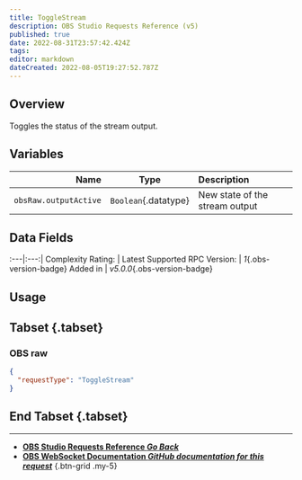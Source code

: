 ```yaml
---
title: ToggleStream
description: OBS Studio Requests Reference (v5)
published: true
date: 2022-08-31T23:57:42.424Z
tags: 
editor: markdown
dateCreated: 2022-08-05T19:27:52.787Z
---
```


## Overview
Toggles the status of the stream output.

## Variables
Name | Type | Description | 
----:|:---------:|:------------|
`obsRaw.outputActive` | `Boolean`{.datatype} | New state of the stream output

## Data Fields
:---|:---:|
Complexity Rating: | <span class="stars stars--1"></span>
Latest Supported RPC Version: | *1*{.obs-version-badge}
Added in | *v5.0.0*{.obs-version-badge}

## Usage
## Tabset {.tabset}
### OBS raw
```json
{
  "requestType": "ToggleStream"
}
```
## End Tabset {.tabset}

---

- [<i class="mdi mdi-chevron-left"></i>**OBS Studio Requests Reference *Go Back***](/en/Broadcasters/OBS/Requests)
- [<i class="mdi mdi-github"></i> **OBS WebSocket Documentation *GitHub documentation for this request***](https://github.com/obsproject/obs-websocket/blob/master/docs/generated/protocol.md#togglestream)
{.btn-grid .my-5}